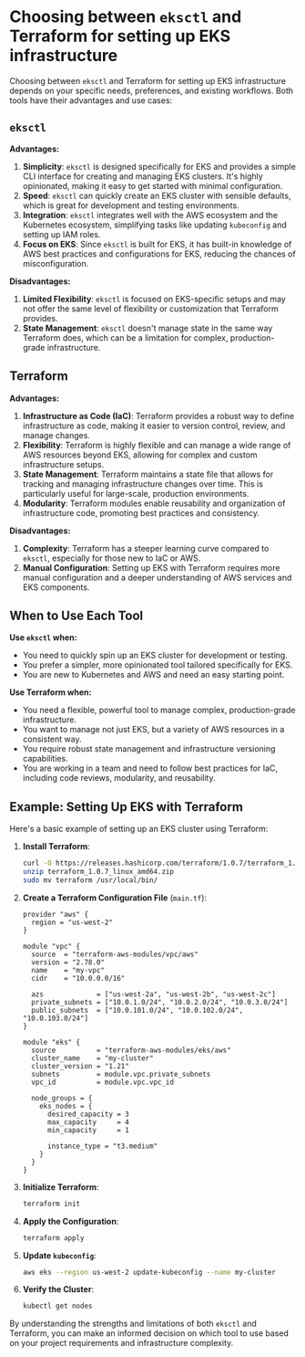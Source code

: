 # Choosing between `eksctl` and Terraform for setting up EKS infrastructure

Choosing between `eksctl` and Terraform for setting up EKS infrastructure depends on your specific needs, preferences, and existing workflows. Both tools have their advantages and use cases:

## `eksctl`

**Advantages:**

1. **Simplicity**: `eksctl` is designed specifically for EKS and provides a simple CLI interface for creating and managing EKS clusters. It's highly opinionated, making it easy to get started with minimal configuration.
2. **Speed**: `eksctl` can quickly create an EKS cluster with sensible defaults, which is great for development and testing environments.
3. **Integration**: `eksctl` integrates well with the AWS ecosystem and the Kubernetes ecosystem, simplifying tasks like updating `kubeconfig` and setting up IAM roles.
4. **Focus on EKS**: Since `eksctl` is built for EKS, it has built-in knowledge of AWS best practices and configurations for EKS, reducing the chances of misconfiguration.

**Disadvantages:**

1. **Limited Flexibility**: `eksctl` is focused on EKS-specific setups and may not offer the same level of flexibility or customization that Terraform provides.
2. **State Management**: `eksctl` doesn't manage state in the same way Terraform does, which can be a limitation for complex, production-grade infrastructure.

## Terraform

**Advantages:**

1. **Infrastructure as Code (IaC)**: Terraform provides a robust way to define infrastructure as code, making it easier to version control, review, and manage changes.
2. **Flexibility**: Terraform is highly flexible and can manage a wide range of AWS resources beyond EKS, allowing for complex and custom infrastructure setups.
3. **State Management**: Terraform maintains a state file that allows for tracking and managing infrastructure changes over time. This is particularly useful for large-scale, production environments.
4. **Modularity**: Terraform modules enable reusability and organization of infrastructure code, promoting best practices and consistency.

**Disadvantages:**

1. **Complexity**: Terraform has a steeper learning curve compared to `eksctl`, especially for those new to IaC or AWS.
2. **Manual Configuration**: Setting up EKS with Terraform requires more manual configuration and a deeper understanding of AWS services and EKS components.

## When to Use Each Tool

**Use `eksctl` when:**

- You need to quickly spin up an EKS cluster for development or testing.
- You prefer a simpler, more opinionated tool tailored specifically for EKS.
- You are new to Kubernetes and AWS and need an easy starting point.

**Use Terraform when:**

- You need a flexible, powerful tool to manage complex, production-grade infrastructure.
- You want to manage not just EKS, but a variety of AWS resources in a consistent way.
- You require robust state management and infrastructure versioning capabilities.
- You are working in a team and need to follow best practices for IaC, including code reviews, modularity, and reusability.

## Example: Setting Up EKS with Terraform

Here's a basic example of setting up an EKS cluster using Terraform:

1. **Install Terraform**:

   ```sh
   curl -O https://releases.hashicorp.com/terraform/1.0.7/terraform_1.0.7_linux_amd64.zip
   unzip terraform_1.0.7_linux_amd64.zip
   sudo mv terraform /usr/local/bin/
   ```

2. **Create a Terraform Configuration File** (`main.tf`):

   ```hcl
   provider "aws" {
     region = "us-west-2"
   }

   module "vpc" {
     source  = "terraform-aws-modules/vpc/aws"
     version = "2.78.0"
     name    = "my-vpc"
     cidr    = "10.0.0.0/16"

     azs             = ["us-west-2a", "us-west-2b", "us-west-2c"]
     private_subnets = ["10.0.1.0/24", "10.0.2.0/24", "10.0.3.0/24"]
     public_subnets  = ["10.0.101.0/24", "10.0.102.0/24", "10.0.103.0/24"]
   }

   module "eks" {
     source          = "terraform-aws-modules/eks/aws"
     cluster_name    = "my-cluster"
     cluster_version = "1.21"
     subnets         = module.vpc.private_subnets
     vpc_id          = module.vpc.vpc_id

     node_groups = {
       eks_nodes = {
         desired_capacity = 3
         max_capacity     = 4
         min_capacity     = 1

         instance_type = "t3.medium"
       }
     }
   }
   ```

3. **Initialize Terraform**:

   ```sh
   terraform init
   ```

4. **Apply the Configuration**:

   ```sh
   terraform apply
   ```

5. **Update `kubeconfig`**:

   ```sh
   aws eks --region us-west-2 update-kubeconfig --name my-cluster
   ```

6. **Verify the Cluster**:

   ```sh
   kubectl get nodes
   ```

By understanding the strengths and limitations of both `eksctl` and Terraform, you can make an informed decision on which tool to use based on your project requirements and infrastructure complexity.
